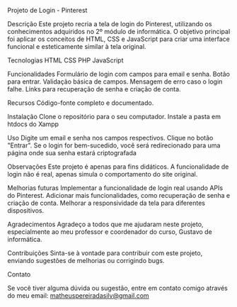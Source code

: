 
Projeto de Login - Pinterest

Descrição
Este projeto recria a tela de login do Pinterest, utilizando os conhecimentos adquiridos no 2º módulo de informática. O objetivo principal foi aplicar os conceitos de HTML, CSS e JavaScript para criar uma interface funcional e esteticamente similar à tela original.

Tecnologias
HTML
CSS
PHP
JavaScript

Funcionalidades
Formulário de login com campos para email e senha.
Botão para entrar.
Validação básica de campos.
Mensagem de erro caso o login falhe.
Links para recuperação de senha e criação de conta.

Recursos
Código-fonte completo e documentado.

Instalação
Clone o repositório para o seu computador.
Instale a pasta em htdocs do Xampp

Uso
Digite um email e senha nos campos respectivos.
Clique no botão "Entrar".
Se o login for bem-sucedido, você será redirecionado para uma página onde sua senha estará criptografada

Observações
Este projeto é apenas para fins didáticos.
A funcionalidade de login não é real, apenas simula o comportamento do site original.

Melhorias futuras
Implementar a funcionalidade de login real usando APIs do Pinterest.
Adicionar mais funcionalidades, como recuperação de senha e criação de conta.
Melhorar a responsividade da tela para diferentes dispositivos.

Agradecimentos
Agradeço a todos que me ajudaram neste projeto, especialmente ao meu professor e coordenador do curso, Gustavo de informática.

Contribuições
Sinta-se à vontade para contribuir com este projeto, enviando sugestões de melhorias ou corrigindo bugs.

Contato

Se você tiver alguma dúvida ou sugestão, entre em contato comigo através do meu email: matheuspereiradasilv@gmail.com
